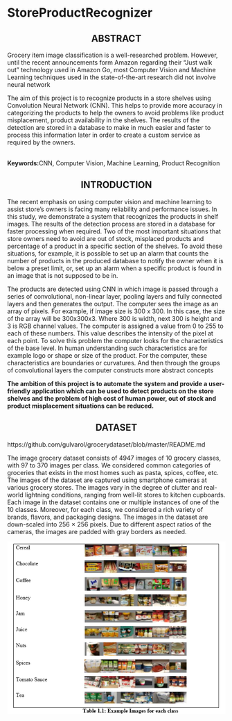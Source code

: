 # StoreProductRecognizer
<center><h2> ABSTRACT </h2></center>
<p>Grocery item image classification is a well-researched problem. However, until the recent announcements form Amazon regarding their “Just walk out” technology used in Amazon Go, most Computer Vision and Machine Learning techniques used in the state-of-the-art research did not involve neural network</p>
<p>The aim of this project is to recognize products in a store shelves using Convolution Neural Network (CNN). This helps to provide more accuracy in categorizing the products to help the owners to avoid problems like product misplacement, product availability in the shelves. The results of the detection are stored in a database to make in much easier and faster to process this information later in order to create a custom service as required by the owners.</p>
<br/>
<b>Keywords:</b>CNN, Computer Vision, Machine Learning, Product Recognition
<br/>
<center><h2> INTRODUCTION </h2></center>
<p>The recent emphasis on using computer vision and machine learning to assist store’s owners is facing many reliability and performance issues. In this study, we demonstrate a system that recognizes the products in shelf images. The results of the detection process are stored in a database for faster processing when required. Two of the most important situations that store owners need to avoid are out of stock, misplaced products and percentage of a product in a specific section of the shelves. To avoid these situations, for example, it is possible to set up an alarm that counts the number of products in the produced database to notify the owner when it is below a preset limit, or, set up an alarm when a specific product is found in an image that is not supposed to be in.</p>
<p>The products are detected using CNN in which image is passed through a series of convolutional, non-linear layer, pooling layers and fully connected layers and then generates the output. The computer sees the image as an array of pixels. For example, if image size is 300 x 300. In this case, the size of the array will be 300x300x3. Where 300 is width, next 300 is height and 3 is RGB channel values. The computer is assigned a value from 0 to 255 to each of these numbers. This value describes the intensity of the pixel at each point. To solve this problem the computer looks for the characteristics of the base level. In human understanding such characteristics are for example logo or shape or size of the product. For the computer, these characteristics are boundaries or curvatures. And then through the groups of convolutional layers the computer constructs more abstract concepts</p>
<p><b>The ambition of this project is to automate the system and provide a user-friendly application which can be used to detect products on the store shelves and the problem of high cost of human power, out of stock and product misplacement situations can be reduced.</b> </p>
<center><h2> DATASET </h2></center>
https://github.com/gulvarol/grocerydataset/blob/master/README.md
<br>
<p>The image grocery dataset consists of 4947 images of 10 grocery classes, with 97 to 370 images per class. We considered common categories of groceries that exists in the most homes such as pasta, spices, coffee, etc. The images of the dataset are captured using smartphone cameras at various grocery stores. The images vary in the degree of clutter and real-world lightning conditions, ranging from well-lit stores to kitchen cupboards. Each image in the dataset contains one or multiple instances of one of the 10 classes. Moreover, for each class, we considered a rich variety of brands, flavors, and packaging designs. The images in the dataset are down-scaled into 256 × 256 pixels. Due to different aspect ratios of the cameras, the images are padded with gray borders as needed.</p> 
<img src="https://github.com/mayanku/StoreProductRecognizer/blob/master/Capture.PNG"><br>
  
 
